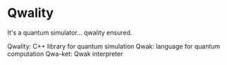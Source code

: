 # Qwality
It's a quantum simulator... qwality ensured.

Qwality: C++ library for quantum simulation
Qwak: language for quantum computation
Qwa-ket: Qwak interpreter